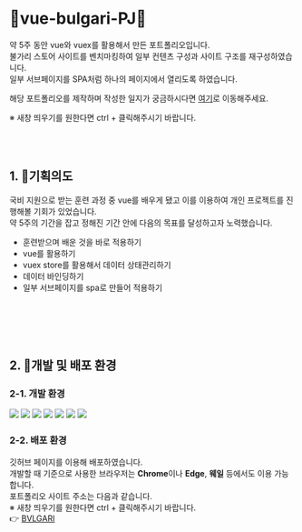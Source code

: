 # 💍vue-bulgari-PJ💍


약 5주 동안 vue와 vuex를 활용해서 만든 포트폴리오입니다.   
불가리 스토어 사이트를 벤치마킹하여 일부 컨텐츠 구성과 사이트 구조를 재구성하였습니다.   
일부 서브페이지를 SPA처럼 하나의 페이지에서 열리도록 하였습니다.   
 
해당 포트폴리오를 제작하며 작성한 일지가 궁금하시다면 <a href="https://blog.naver.com/youj_lim/223066825538" target="_blank">여기</a>로 이동해주세요.   

※ 새창 띄우기를 원한다면 ctrl + 클릭해주시기 바랍니다.   

<br /><br />

## 1. 💍기획의도
<!--
-프로젝트 리드미를 작성할 때 프로젝트의 "무엇을","왜","어떻게"에 대해서 답을 해야 함
-이를 답하기 위해 도와줄 질문들
(1)동기가 무엇이었나요?
(2)왜 이 프로젝트를 기획했나요?
(3)이 프로젝트는 어떤 문제를 해결하나요?
(4)이 프로젝트를 통해 무엇을 배우셨나요?
(5)이 프로젝트의 특징은 무엇인가요?
-만약 특징이 너무 많다면 '특징' 섹션을 추가해서 나열하기!

(동기)
그래서 React를 활용하여 SPA를 만들기로 하였습니다.
(왜 이 프로젝트야?)
이 프로젝트를 통해 정해진 기간 안에 목표를 달성하는 법을 배우고자 했습니다.
(이 플젝의 특징이 무엇인가?)
(이 플젝으로 어떤 문제를 해결했나?)
(이 플젝을 통해 무엇을 배웠나?)
리액트를 배우며 바로 활용해보는 것을 배움
객체 데이터를 값과 속성, 따로 컨트롤 하는 법을 배움
-->


국비 지원으로 받는 훈련 과정 중 vue를 배우게 됐고 이를 이용하여 개인 프로젝트를 진행해볼 기회가 있었습니다.   
약 5주의 기간을 잡고 정해진 기간 안에 다음의 목표를 달성하고자 노력했습니다.   
- 훈련받으며 배운 것을 바로 적용하기
- vue를 활용하기
- vuex store를 활용해서 데이터 상태관리하기
- 데이터 바인딩하기
- 일부 서브페이지를 spa로 만들어 적용하기

<br /><br />
<br /><br />

## 2. 💍개발 및 배포 환경
### 2-1. 개발 환경
<p align="left">
  <img src="https://img.shields.io/badge/HTML5-E34F26?style=flat&logo=HTML5&logoColor=white" />
  <img src="https://img.shields.io/badge/CSS3-1572B6?style=flat&logo=CSS3&logoColor=white" />
  <img src="https://img.shields.io/badge/JavaScript-F7DF1E?style=flat&logo=JavaScript&logoColor=white" />
  <img src="https://img.shields.io/badge/jQuery-0769AD?style=flat&logo=jQuery&logoColor=white" />
  <img src="https://img.shields.io/badge/Vue.js-4FC08D?style=flat&logo=Vue.js&logoColor=white" />
  <img src="https://img.shields.io/badge/Visual%20Studio%20Code-007ACC?style=flat&logo=VisualStudioCode&logoColor=white" />
  <img src="https://img.shields.io/badge/GitHub-181717?style=flat&logo=GitHub&logoColor=white" />
</p>

### 2-2. 배포 환경
깃허브 페이지를 이용해 배포하였습니다.   
개발할 때 기준으로 사용한 브라우저는 **Chrome**이나 **Edge**, **웨일** 등에서도 이용 가능합니다.   
포트폴리오 사이트 주소는 다음과 같습니다.   
※ 새창 띄우기를 원한다면 ctrl + 클릭해주시기 바랍니다.   
👉 <a href="https://ba-latte.github.io/vue-bulgari-PJ/" target="_blank">BVLGARI</a>

<br /><br />
<br /><br />

